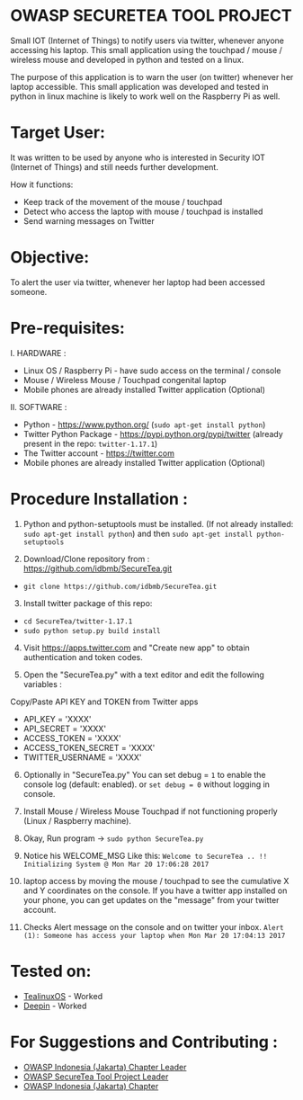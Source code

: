 # OWASP SECURETEA TOOL PROJECT
Small IOT (Internet of Things) to notify users via twitter, whenever anyone accessing his laptop. This small application using the touchpad / mouse / wireless mouse and developed in python and tested on a linux.

The purpose of this application is to warn the user (on twitter) whenever her laptop accessible.
This small application was developed and tested in python in linux machine is likely to work well on the Raspberry Pi as well.


Target User:
=============

It was written to be used by anyone who is interested in Security IOT (Internet of Things) and still needs further development.

How it functions:

- Keep track of the movement of the mouse / touchpad
- Detect who access the laptop with mouse / touchpad is installed
- Send warning messages on Twitter


Objective:
===========

To alert the user via twitter, whenever her laptop had been accessed someone.


Pre-requisites:
================

I. HARDWARE :

- Linux OS / Raspberry Pi - have sudo access on the terminal / console
- Mouse / Wireless Mouse / Touchpad congenital laptop
- Mobile phones are already installed Twitter application (Optional)

II. SOFTWARE :

- Python - https://www.python.org/ (`sudo apt-get install python`)
- Twitter Python Package - https://pypi.python.org/pypi/twitter (already present in the repo: `twitter-1.17.1`)
- The Twitter account - https://twitter.com
- Mobile phones are already installed Twitter application (Optional)


Procedure Installation :
========================

1. Python and python-setuptools must be installed. (If not already installed: `sudo apt-get install python`)
 and then
 `sudo apt-get install python-setuptools`

2. Download/Clone repository from : https://github.com/idbmb/SecureTea.git
 - `git clone https://github.com/idbmb/SecureTea.git`

3. Install twitter package of this repo:
 - `cd SecureTea/twitter-1.17.1`
 - `sudo python setup.py build install`

4. Visit https://apps.twitter.com and "Create new app" to obtain authentication and token codes.

5. Open the "SecureTea.py" with a text editor and edit the following variables :

 Copy/Paste API KEY and TOKEN from Twitter apps

 - API_KEY = 'XXXX'
 - API_SECRET = 'XXXX'
 - ACCESS_TOKEN = 'XXXX'
 - ACCESS_TOKEN_SECRET = 'XXXX'
 - TWITTER_USERNAME = 'XXXX'

6. Optionally in "SecureTea.py" You can set debug = `1` to enable the console log (default: enabled). or `set debug = 0` without logging in console.

7. Install Mouse / Wireless Mouse Touchpad if not functioning properly (Linux / Raspberry machine).

8. Okay, Run program -> `sudo python SecureTea.py`

9. Notice his WELCOME_MSG Like this:
`Welcome to SecureTea .. !! Initializing System @ Mon Mar 20 17:06:28 2017`

10. laptop access by moving the mouse / touchpad to see the cumulative X and Y coordinates on the console. If you have a twitter app installed on your phone, you can get updates on the "message" from your twitter account.

11. Checks Alert message on the console and on twitter your inbox.
`Alert (1): Someone has access your laptop when Mon Mar 20 17:04:13 2017`

Tested on:
==========

- [TealinuxOS](http://tealinuxos.org/) - Worked
- [Deepin](https://www.deepin.org/en/) - Worked


For Suggestions and Contributing :
==================================

- [OWASP Indonesia (Jakarta) Chapter Leader](https://www.owasp.org/index.php/Ade_Yoseman_Putra)
- [OWASP SecureTea Tool Project Leader](https://www.owasp.org/index.php/User:Idbmb)
- [OWASP Indonesia (Jakarta) Chapter](http://www.owasp.org/index.php/Jakarta)
